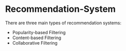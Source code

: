 # Recommendation-System
 There are three main types of recommendation systems:
 - Popularity-based Filtering
 - Content-based Filtering
 - Collaborative Filtering


